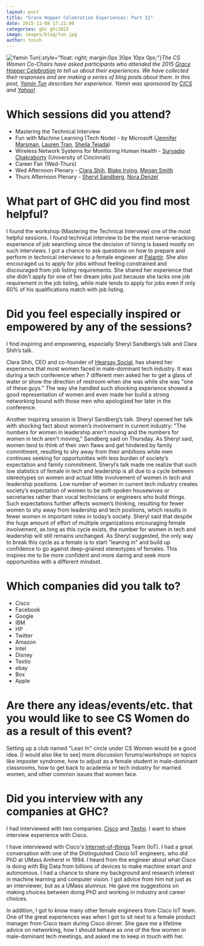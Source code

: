 ```yaml
---
layout: post
title: "Grace Hopper Celebration Experiences: Part II"
date: 2015-11-08 17:21:00
categories: ghc ghc2015
image: images/blog/tun.jpg
author: tosch
---
```

![Yamin Tun](/images/tun.jpg){:style="float: right; margin:0px 30px 10px 0px;"}*The CS Women Co-Chairs have asked participants who attended the 2015 [Grace Hopper Celebration](http://ghc.anitaborg.org/) to tell us about their experiences. We have collected their responses and are making a series of blog posts about them.  In this post, [Yamin Tun](http://cics.umass.edu/~ytun) describes her experience. Yamin was sponsored by [CICS](http://cics.umass.edu) and [Yahoo!](http://www.yahoo.com)*


# Which sessions did you attend?

* Mastering the Technical Interview
* Fun with Machine Learning (Tech Node) - by Microsoft ([Jennifer Marsman](http://blogs.msdn.com/b/jennifer/), [Lauren Tran](http://schedule.gracehopper.org/speaker/lauren-tran/), [Sheila Tejada](http://www-bcf.usc.edu/~stejada/))
* Wireless Network Systems for Monitoring Human Health - [Suryadip Chakraborty](http://schedule.gracehopper.org/speaker/suryadip-chakraborty/) (University of Cincinnati)
* Career Fair (Wed-Thurs)
* Wed Afternoon Plenary - [Clara Shih](https://en.wikipedia.org/wiki/Clara_Shih), [Blake Irving](https://en.wikipedia.org/wiki/Blake_Irving), [Megan Smith](https://en.wikipedia.org/wiki/Megan_Smith)
* Thurs Afternoon Plenary - [Sheryl Sandberg](https://en.wikipedia.org/wiki/Sheryl_Sandberg), [Nora Denzel](http://www.noradenzel.com/)

# What part of GHC did you find most helpful?

I found the workshop (Mastering the Technical Interview) one of the most helpful sessions.  I found technical interview to be the most nerve-wracking experience of job searching since the decision of hiring is based mostly on such interviews. I got a chance to ask questions on how to prepare and perform in technical interviews to a female engineer at [Palantir](https://www.palantir.com/). She also encouraged us to apply for jobs without feeling constrained and discouraged from job listing requirements. She shared her experience that she didn’t apply for one of her dream jobs just because she lacks one job requirement in the job listing, while male tends to apply for jobs even if only 60% of his qualifications match with job listing.

# Did you feel especially inspired or empowered by any of the sessions?

I find inspiring and empowering, especially Sheryl Sandberg’s talk and Clara Shih’s talk.

Clara Shih, CEO and co-founder of [Hearsay Social](http://hearsaysocial.com/), has shared her experience that most women faced in male-dominant tech industry. It was during a tech conference when 7 different men asked her to get a glass of water or show the direction of restroom when she was while she was "one of these guys." The way she handled such shocking experience showed a good representation of women and even made her build a strong networking bound with those men who apologized her later in the conference.


Another inspiring session is Sheryl Sandberg’s talk. Sheryl opened her talk with shocking fact about women’s involvement in current industry: "The numbers for women in leadership aren't moving and the numbers for women in tech aren't moving," Sandberg said on Thursday. As Sheryl said, women tend to think of their own flaws and get hindered by family commitment, resulting to shy away from their ambitions while men continues seeking for opportunities with less burden of society’s expectation and family commitment. Sheryl’s talk made me realize that such low statistics of female in tech and leadership is all due to a cycle between stereotypes on women and actual little involvement of women in tech and leadership positions. Low number of women in current tech industry creates society’s expectation of women to be soft-spoken housewives or secretaries  rather than vocal technicians or engineers who build things. Such expectations further affects women’s thinking, resulting for fewer women to shy away from leadership and tech positions, which results in fewer women in important roles in today’s society. Sheryl said that despite the huge amount of effort of multiple organizations encouraging female involvement, as long as this cycle exists, the number for women in tech and leadership will still remains unchanged. As Sheryl suggested, the only way to break this cycle as a female is to start "leaning in" and build up confidence to go against deep-grained stereotypes of females. This inspires me to be more confident and more daring and seek more opportunities with a different mindset.

# Which companies did you talk to?
* Cisco
* Facebook
* Google
* IBM
* HP
* Twitter
* Amazon
* Intel
* Disney
* Textio
* ebay
* Box
* Apple


# Are there any ideas/events/etc. that you would like to see CS Women do as a result of this event?

Setting up a club named "Lean In" circle under CS Women would be a good idea. [I would also like to see] more discussion forums/workshops on topics like imposter syndrome, how to adjust as a female student in male-dominant classrooms, how to get back to academia or tech industry for married women, and other common issues that women face.

# Did you interview with any companies at GHC?

I had interviewed with two companies: [Cisco](http://www.cisco.com/) and [Textio](https://textio.com/). I want to share interview experience with Cisco.

I have interviewed with Cisco's [Internet-of-things](https://en.wikipedia.org/wiki/Internet_of_Things) Team (IoT). I had a great conversation with one of the Distinguished Cisco IoT engineers, who did PhD at UMass Amherst in 1994. I heard from the engineer about what Cisco is doing with Big Data from billions of devices to make machine smart and autonomous. I had a chance to share my background and research interest in machine learning and computer vision. I got advice from him not just as an interviewer, but as a UMass alumnus. He gave me suggestions on making choices between doing PhD and working in industry and career choices.

In addition, I got to know many other female engineers from Cisco IoT team. One of the great experiences was when I got to sit next to a female product manager from Cisco team during Cisco dinner. She gave me a lifetime advice on networking, how I should behave as one of the few women in male-dominant tech meetings, and asked me to keep in touch with her.

